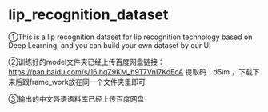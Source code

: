 # lip_recognition_dataset
①This is a lip recognition dataset for  lip recognition technology based on Deep Learning, and you can build your own dataset by our UI 
  
②训练好的model文件夹已经上传百度网盘链接：https://pan.baidu.com/s/16lhqZ9KM_h9T7VnI7KdEcA 提取码：d5im ，下载下来后跟frame_work放在同一个文件夹里即可  
  
③输出的中文唇语语料库已经上传百度网盘
